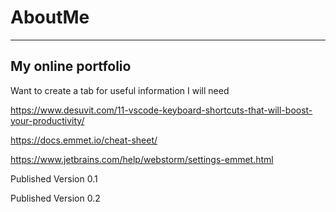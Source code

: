 # AboutMe
---
## My online portfolio
Want to create a tab for useful information I will need

https://www.desuvit.com/11-vscode-keyboard-shortcuts-that-will-boost-your-productivity/

https://docs.emmet.io/cheat-sheet/

https://www.jetbrains.com/help/webstorm/settings-emmet.html

Published Version 0.1

Published Version 0.2
